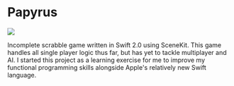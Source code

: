 # Papyrus
![](https://reposs.herokuapp.com/?path=ChrisAU/Papyrus)

Incomplete scrabble game written in Swift 2.0 using SceneKit. This game handles all single player logic thus far, but has yet to tackle multiplayer and AI. I started this project as a learning exercise for me to improve my functional programming skills alongside Apple's relatively new Swift language.
